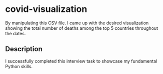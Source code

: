 # covid-visualization
By manipulating this CSV file. I came up with the desired visualization showing the total number of deaths among the top 5 countries throughout the dates.
## Description
I successfully completed this interview task to showcase my fundamental Python skills.
